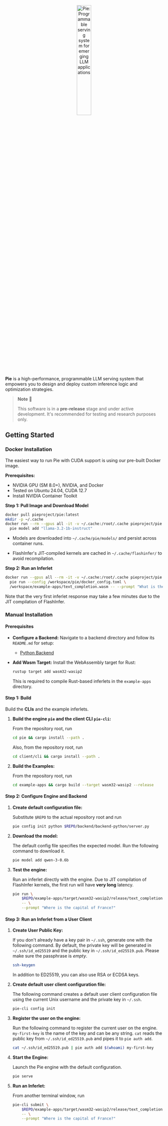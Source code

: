 <div align="center">
  <picture>
    <source media="(prefers-color-scheme: dark)" srcset="https://pie-project.org/img/pie-dark.svg">
    <source media="(prefers-color-scheme: light)" srcset="https://pie-project.org/img/pie-light.svg">
    <img alt="Pie: Programmable serving system for emerging LLM applications"
         src="https://pie-project.org/img/pie-light.svg"
         width="30%">
    <p></p>
  </picture>
</div>


**Pie** is a high-performance, programmable LLM serving system that empowers you to design and deploy custom inference logic and optimization strategies.

> **Note** 🧪
>
> This software is in a **pre-release** stage and under active development. It's recommended for testing and research purposes only.


## Getting Started

### Docker Installation

The easiest way to run Pie with CUDA support is using our pre-built Docker image.

**Prerequisites:**
- NVIDIA GPU (SM 8.0+), NVIDIA, and Docker
- Tested on Ubuntu 24.04, CUDA 12.7
- Install NVIDIA Container Toolkit

**Step 1: Pull Image and Download Model**

```bash
docker pull pieproject/pie:latest
mkdir -p ~/.cache
docker run --rm --gpus all -it -v ~/.cache:/root/.cache pieproject/pie:latest \
  pie model add "llama-3.2-1b-instruct"
```

- Models are downloaded into `~/.cache/pie/models/` and persist across container runs.

- FlashInfer's JIT-compiled kernels are cached in `~/.cache/flashinfer/` to avoid recompilation.


**Step 2: Run an Inferlet**
```bash
docker run --gpus all --rm -it -v ~/.cache:/root/.cache pieproject/pie:latest \
  pie run --config /workspace/pie/docker_config.toml \
  /workspace/example-apps/text_completion.wasm -- --prompt "What is the capital of France?"
```

Note that the very first inferlet response may take a few minutes due to the JIT compilation of FlashInfer.

### Manual Installation

#### Prerequisites

- **Configure a Backend:**
  Navigate to a backend directory and follow its `README.md` for setup:
    - [Python Backend](backend/backend-python/README.md)


- **Add Wasm Target:**
  Install the WebAssembly target for Rust:

  ```bash
  rustup target add wasm32-wasip2
  ```
  This is required to compile Rust-based inferlets in the `example-apps` directory.


#### Step 1: Build

Build the **CLIs** and the example inferlets.

1. **Build the engine `pie` and the client CLI `pie-cli`:**

   From the repository root, run

   ```bash
   cd pie && cargo install --path .
   ```

   Also, from the repository root, run
   ```bash
   cd client/cli && cargo install --path .
   ```

2. **Build the Examples:**

   From the repository root, run
   ```bash
   cd example-apps && cargo build --target wasm32-wasip2 --release
   ```

#### Step 2: Configure Engine and Backend

1. **Create default configuration file:**

   Substitute `$REPO` to the actual repository root and run
   ```bash
   pie config init python $REPO/backend/backend-python/server.py
   ```

2. **Download the model:**

   The default config file specifies the expected model. Run the following command to download it.
   ```bash
   pie model add qwen-3-0.6b
   ```

3. **Test the engine:**

   Run an inferlet directly with the engine. Due to JIT compilation of FlashInfer kernels, the first run will have **very long** latency.
   ```bash
   pie run \
       $REPO/example-apps/target/wasm32-wasip2/release/text_completion.wasm \
       -- \
       --prompt "Where is the capital of France?"
   ```

#### Step 3: Run an Inferlet from a User Client

1. **Create User Public Key:**

   If you don't already have a key pair in `~/.ssh`, generate one with the following command.
   By default, the private key will be generated in `~/.ssh/id_ed25519` and the public key in `~/.ssh/id_ed25519.pub`.
   Please make sure the passphrase is *empty*.
   ```bash
   ssh-keygen
   ```

   In addition to ED25519, you can also use RSA or ECDSA keys.

2. **Create default user client configuration file:**

   The following command creates a default user client configuration file using the current Unix username and the private key in `~/.ssh`.
   ```bash
   pie-cli config init
   ```

3. **Register the user on the engine:**

   Run the following command to register the current user on the engine.
   `my-first-key` is the name of the key and can be any string.
   `cat` reads the public key from `~/.ssh/id_ed25519.pub` and pipes it to `pie auth add`.
   ```bash
   cat ~/.ssh/id_ed25519.pub | pie auth add $(whoami) my-first-key
   ```

4. **Start the Engine:**

   Launch the Pie engine with the default configuration.
   ```bash
   pie serve
   ```

5. **Run an Inferlet:**

   From another terminal window, run
   ```bash
   pie-cli submit \
       $REPO/example-apps/target/wasm32-wasip2/release/text_completion.wasm \
       -- \
       --prompt "Where is the capital of France?"
   ```
